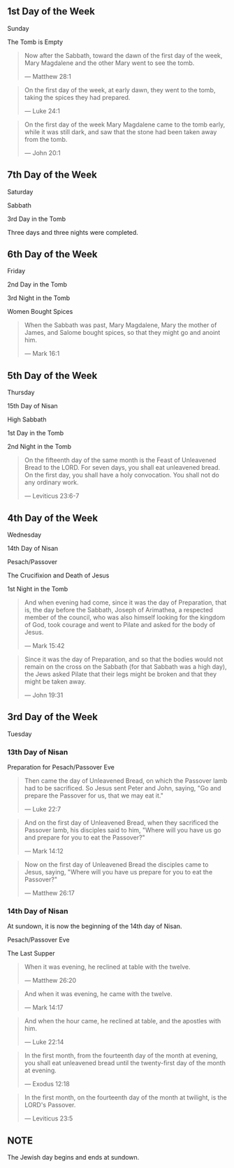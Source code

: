 ## 1st Day of the Week

Sunday

The Tomb is Empty

> Now after the Sabbath, toward the dawn of the first day of the week, Mary Magdalene and the other Mary went to see the tomb.
>
> — Matthew 28:1

> On the first day of the week, at early dawn, they went to the tomb, taking the spices they had prepared.
>
> — Luke 24:1

> On the first day of the week Mary Magdalene came to the tomb early, while it was still dark, and saw that the stone had been taken away from the tomb.
>
> — John 20:1

## 7th Day of the Week

Saturday

Sabbath

3rd Day in the Tomb

Three days and three nights were completed.

## 6th Day of the Week

Friday

2nd Day in the Tomb

3rd Night in the Tomb

Women Bought Spices

> When the Sabbath was past, Mary Magdalene, Mary the mother of James, and Salome bought spices, so that they might go and anoint him.
>
> — Mark 16:1

## 5th Day of the Week

Thursday

15th Day of Nisan

High Sabbath

1st Day in the Tomb

2nd Night in the Tomb

> On the fifteenth day of the same month is the Feast of Unleavened Bread to the LORD. For seven days, you shall eat unleavened bread. On the first day, you shall have a holy convocation. You shall not do any ordinary work.
>
> — Leviticus 23:6-7

## 4th Day of the Week

Wednesday

14th Day of Nisan

Pesach/Passover

The Crucifixion and Death of Jesus

1st Night in the Tomb

> And when evening had come, since it was the day of Preparation, that is, the day before the Sabbath, Joseph of Arimathea, a respected member of the council, who was also himself looking for the kingdom of God, took courage and went to Pilate and asked for the body of Jesus.
>
> — Mark 15:42

> Since it was the day of Preparation, and so that the bodies would not remain on the cross on the Sabbath (for that Sabbath was a high day), the Jews asked Pilate that their legs might be broken and that they might be taken away.
>
> — John 19:31

## 3rd Day of the Week

Tuesday

### 13th Day of Nisan

Preparation for Pesach/Passover Eve

> Then came the day of Unleavened Bread, on which the Passover lamb had to be sacrificed. So Jesus sent Peter and John, saying, "Go and prepare the Passover for us, that we may eat it."
>
> — Luke 22:7

> And on the first day of Unleavened Bread, when they sacrificed the Passover lamb, his disciples said to him, "Where will you have us go and prepare for you to eat the Passover?"
>
> — Mark 14:12

> Now on the first day of Unleavened Bread the disciples came to Jesus, saying, "Where will you have us prepare for you to eat the Passover?"
>
> — Matthew 26:17

### 14th Day of Nisan

At sundown, it is now the beginning of the 14th day of Nisan.

Pesach/Passover Eve

The Last Supper

> When it was evening, he reclined at table with the twelve.
>
> — Matthew 26:20

> And when it was evening, he came with the twelve.
>
> — Mark 14:17

> And when the hour came, he reclined at table, and the apostles with him.
>
> — Luke 22:14

> In the first month, from the fourteenth day of the month at evening, you shall eat unleavened bread until the twenty-first day of the month at evening.
>
> — Exodus 12:18

> In the first month, on the fourteenth day of the month at twilight, is the LORD's Passover.
>
> — Leviticus 23:5

## NOTE

The Jewish day begins and ends at sundown.
